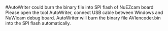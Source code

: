 #AutoWriter could burn the binary file into SPI flash of NuEZcam board
   Please open the tool AutoWriter, connect USB cable between Windows and NuWicam debug board.
AutoWriter will burn the binary file AVIencoder.bin into the SPI flash automatically.   
